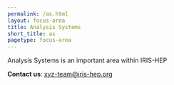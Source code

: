 ```yaml
---
permalink: /as.html
layout: focus-area
title: Analysis Systems
short_title: as
pagetype: focus-area
---
```


  Analysis Systems is an important area within IRIS-HEP

  **Contact us**: [xyz-team@iris-hep.org](mailto:xyz-team@iris-hep.org)


